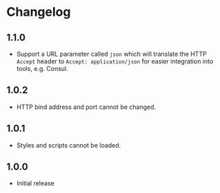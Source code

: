 # Changelog

## 1.1.0
 - Support a URL parameter called `json` which will translate the HTTP `Accept` header to `Accept: application/json` for easier integration into tools, e.g. Consul.

## 1.0.2
 - HTTP bind address and port cannot be changed.

## 1.0.1
 - Styles and scripts cannot be loaded.

## 1.0.0
 - Initial release
